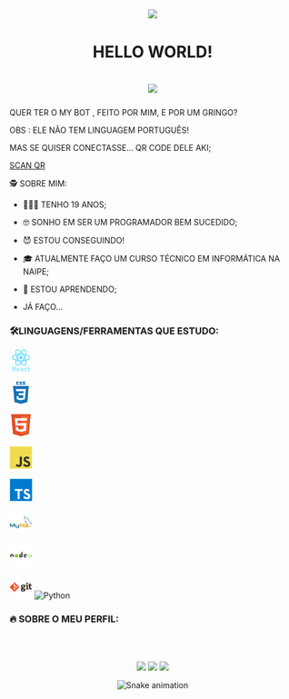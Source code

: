 <div id="header" align="center">

  <img src="https://telegra.ph/file/2374532682a1f74093351.jpg" width="100"/>

</div>

<h1 align="center">

  HELLO WORLD!

  <img src="https://media.giphy.com/media/hvRJCLFzcasrR4ia7z/giphy.gif" width="30"/>

</h1>

QUER TER O MY BOT , FEITO POR MIM, E POR UM GRINGO?

OBS : ELE NÃO TEM LINGUAGEM PORTUGUÊS!

MAS SE QUISER CONECTASSE... QR CODE DELE AKI;

[SCAN QR](https://levanter.onrender.com/md)

 🕵️ SOBRE MIM:  

 

 -  🙅🏽‍♂️ TENHO 19 ANOS;

 -  🤓 SONHO EM SER UM PROGRAMADOR BEM SUCEDIDO;

 - 😈 ESTOU CONSEGUINDO!

 -  🎓 ATUALMENTE FAÇO UM CURSO TÉCNICO EM INFORMÁTICA NA NAIPE;

 - 🧠 ESTOU APRENDENDO;

 - JÁ FAÇO... 

### :hammer_and_wrench:LINGUAGENS/FERRAMENTAS QUE ESTUDO:

  <img src="https://github.com/devicons/devicon/blob/master/icons/react/react-original-wordmark.svg" title="React" alt="React" width="40" height="40"/>&nbsp;

  <img src="https://github.com/devicons/devicon/blob/master/icons/css3/css3-plain-wordmark.svg"  title="CSS3" alt="CSS" width="40" height="40"/>&nbsp;

  <img src="https://github.com/devicons/devicon/blob/master/icons/html5/html5-original.svg" title="HTML5" alt="HTML" width="40" height="40"/>&nbsp;

  <img src="https://github.com/devicons/devicon/blob/master/icons/javascript/javascript-original.svg" title="JavaScript" alt="JavaScript" width="40" height="40"/>&nbsp;

  <img src="https://raw.githubusercontent.com/devicons/devicon/master/icons/typescript/typescript-plain.svg" title="JavaScript" alt="JavaScript" width="40" height="40"/>&nbsp;

  <img src="https://github.com/devicons/devicon/blob/master/icons/mysql/mysql-original-wordmark.svg" title="mysql"  alt="mysql" width="40" height="40"/>&nbsp;

  <img src="https://github.com/devicons/devicon/blob/master/icons/nodejs/nodejs-original-wordmark.svg" title="nodejs" alt="nodejs" width="40" height="40"/>&nbsp;

  <img src="https://github.com/devicons/devicon/blob/master/icons/git/git-original-wordmark.svg" title="Git" alt="Git" width="40" height="40"/>

  <img src="https://cdn.jsdelivr.net/gh/devicons/devicon/icons/python/python-original-wordmark.svg" title="Python" alt="Python" width="40" height="40"/>
</div>

 ### :fire: SOBRE O MEU PERFIL:

<br><br>

<div align="center">

  <img height="180em" src="https://github-readme-streak-stats.herokuapp.com?user=alizin-dev&theme=dark&hide_border=false&date_format=j%20M%5B%20Y%5D&locale=pt-br">

  <img height="180em" src="https://github-readme-stats.vercel.app/api?username=alizin-dev&show_icons=true&theme=dark&include_all_commits=true&count_private=true"/>

  <img height="180em" src="https://github-readme-stats.vercel.app/api/top-langs/?username=alizin-dev&layout=compact&langs_count=4&theme=dark"/>

  

  

  ![Snake animation](https://github.com/Supraofc/Supraofc/blob/output/github-contribution-grid-snake.svg)

  

</div>




